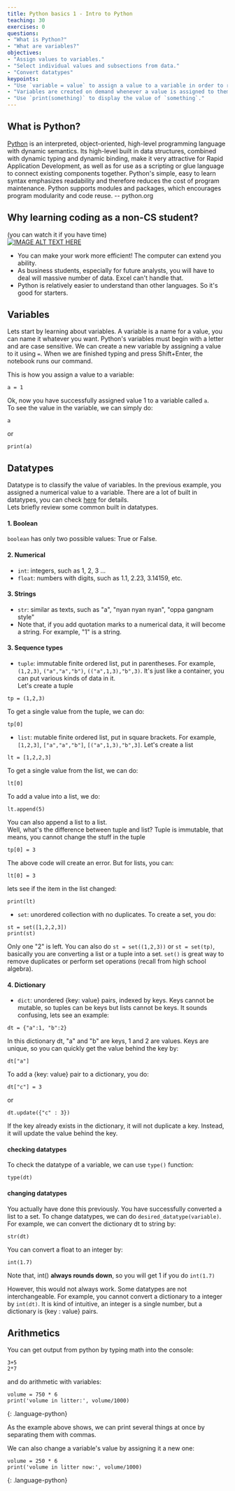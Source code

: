 ```yaml
---
title: Python basics 1 - Intro to Python
teaching: 30
exercises: 0
questions:
- "What is Python?"
- "What are variables?"
objectives:
- "Assign values to variables."
- "Select individual values and subsections from data."
- "Convert datatypes"
keypoints:
- "Use `variable = value` to assign a value to a variable in order to record it in memory."
- "Variables are created on demand whenever a value is assigned to them."
- "Use `print(something)` to display the value of `something`."
---
```


## What is Python?
[Python](https://www.python.org/doc/essays/blurb/) is an interpreted, object-oriented, high-level programming language with dynamic semantics. Its high-level built in data structures, combined with dynamic typing and dynamic binding, make it very attractive for Rapid Application Development, as well as for use as a scripting or glue language to connect existing components together. Python's simple, easy to learn syntax emphasizes readability and therefore reduces the cost of program maintenance. Python supports modules and packages, which encourages program modularity and code reuse. -- python.org

## Why learning coding as a non-CS student? 
(you can watch it if you have time) <br>
[![IMAGE ALT TEXT HERE](https://img.youtube.com/vi/xfBWk4nw440/0.jpg)](https://youtu.be/xfBWk4nw440)

* You can make your work more efficient! The computer can extend you ability.  
* As business students, especially for future analysts, you will have to deal will massive number of data. Excel can't handle that. 
* Python is relatively easier to understand than other languages. So it's good for starters.  


## Variables 

Lets start by learning about variables. A variable is a name for a value, you can name it whatever you want. 
Python's variables must begin with a letter and are case sensitive.
We can create a new variable by assigning a value to it using `=`.
When we are finished typing and press Shift+Enter,
the notebook runs our command.

This is how you assign a value to a variable:  

```
a = 1
```
Ok, now you have successfully assigned value 1 to a variable called `a`.  
To see the value in the variable, we can simply do:  
```
a
```
or 
```
print(a)
```

## Datatypes  
Datatype is to classify the value of variables. 
In the previous example, you assigned a numerical value to a variable. 
There are a lot of built in datatypes, you can check [here](https://docs.python.org/3/library/stdtypes.html) for details.  
Lets briefly review some common built in datatypes. 
 
#### 1. Boolean 
`boolean` has only two possible values: True or False. 

#### 2. Numerical 
- `int`: integers, such as 1, 2, 3 ...   
- `float`: numbers with digits, such as 1.1, 2.23, 3.14159, etc. 

#### 3. Strings
- `str`: similar as texts, such as "a", "nyan nyan nyan", "oppa gangnam style" 
- Note that, if you add quotation marks to a numerical data, it will become a string. For example, "1" is a string. 

#### 3. Sequence types  
- `tuple`: immutable finite ordered list, put in parentheses. For example, `(1,2,3)`, `("a","a","b")`, `(("a",1,3),"b",3)`. It's just like a container, you can put various kinds of data in it.  
Let's create a tuple
```
tp = (1,2,3) 
```
To get a single value from the tuple, we can do:  
```
tp[0]
```
- `list`: mutable finite ordered list, put in square brackets. For example, `[1,2,3]`, `["a","a","b"]`, `[("a",1,3),"b",3]`. 
Let's create a list 
```
lt = [1,2,2,3]
```
To get a single value from the list, we can do:  
```
lt[0]
```
To add a value into a list, we do: 
```
lt.append(5)
```
You can also append a list to a list.  
Well, what's the difference between tuple and list? Tuple is immutable, that means, you cannot change the stuff in the tuple
```
tp[0] = 3
```
The above code will create an error. But for lists, you can:  
```
lt[0] = 3
```
lets see if the item in the list changed: 
```
print(lt)
```
- `set`: unordered collection with no duplicates. 
To create a set, you do:  
```
st = set([1,2,2,3]) 
print(st)
```
Only one "2" is left. You can also do `st = set((1,2,3))` or `st = set(tp)`, basically you are converting a list or a tuple into a set. `set()` is great way to remove duplicates or perform set operations (recall from high school algebra). 

#### 4. Dictionary
- `dict`: unordered {key: value} pairs, indexed by keys. Keys cannot be mutable, so tuples can be keys but lists cannot be keys. It sounds confusing, lets see an example:  
```
dt = {"a":1, "b":2}
```
In this dictionary dt, "a" and "b" are keys, 1 and 2 are values. Keys are unique, so you can quickly get the value behind the key by:
```
dt["a"]
```
To add a {key: value} pair to a dictionary, you do:  
```
dt["c"] = 3
```
or
```
dt.update({"c" : 3})
```
If the key already exists in the dictionary, it will not duplicate a key. Instead, it will update the value behind the key.  

#### checking datatypes  
To check the datatype of a variable, we can use `type()` function: 
```
type(dt)
```

#### changing datatypes
You actually have done this previously. You have successfully converted a list to a set. To change datatypes, we can do `desired_datatype(variable)`. For example, we can convert the dictionary dt to string by: 
```
str(dt)
```
You can convert a float to an integer by: 
```
int(1.7)
```
Note that, int() **always rounds down**, so you will get 1 if you do `int(1.7)`

However, this would not always work. Some datatypes are not interchangeable. For example, you cannot convert a dictionary to a integer by `int(dt)`. It is kind of intuitive, an integer is a single number, but a dictionary is {key : value} pairs. 

## Arithmetics 
You can get output from python by typing math into the console:
```
3+5
2*7
```
and do arithmetic with variables:

~~~
volume = 750 * 6
print('volume in litter:', volume/1000)
~~~
{: .language-python}

As the example above shows,
we can print several things at once by separating them with commas.

We can also change a variable's value by assigning it a new one:

~~~
volume = 250 * 6
print('volume in litter now:', volume/1000)
~~~
{: .language-python}

